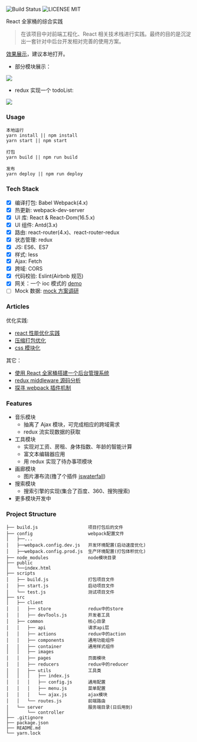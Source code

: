![Build Status](https://travis-ci.org/MuYunyun/reactSPA.svg?branch=master) ![LICENSE MIT](https://img.shields.io/npm/l/express.svg)

React 全家桶的综合实践

> 在该项目中对前端工程化、React 相关技术栈进行实践。最终的目的是沉淀出一套针对中后台开发相对完善的使用方案。

[效果展示](https://muyunyun.github.io/reactSPA)，建议本地打开。

* 部分模块展示：

![](http://files.cnblogs.com/files/MuYunyun/reactSPA.gif)

* redux 实现一个 todoList:

![](http://files.cnblogs.com/files/MuYunyun/todoList.gif)

### Usage

```
本地运行
yarn install || npm install
yarn start || npm start

打包
yarn build || npm run build

发布
yarn deploy || npm run deploy
```

### Tech Stack

- [x] 编译打包: Babel Webpack(4.x)
- [x] 热更新: webpack-dev-server
- [x] UI 库: React & React-Dom(16.5.x)
- [x] UI 组件: Antd(3.x)
- [x] 路由: react-router(4.x)、react-router-redux
- [x] 状态管理: redux
- [x] JS: ES6、ES7
- [x] 样式: less
- [x] Ajax: Fetch
- [x] 跨域: CORS
- [x] 代码校验: Eslint(Airbnb 规范)
- [x] 网关：一个 ioc 模式的 [demo](https://github.com/MuYunyun/gateway)
- [ ] Mock 数据: [mock 方案调研](https://github.com/MuYunyun/reactSPA/issues/55)

### Articles

优化实践:

* [react 性能优化实践](https://github.com/MuYunyun/reactSPA/issues/54)
* [压缩打包优化](https://github.com/MuYunyun/reactSPA/issues/53)
* [css 模块化](https://github.com/MuYunyun/reactSPA/issues/52)

其它：

* [使用 React 全家桶搭建一个后台管理系统](http://muyunyun.cn/posts/9bfbdbf4/)
* [redux middleware 源码分析](http://muyunyun.cn/posts/7f9a92dc/)
* [探寻 webpack 插件机制](https://github.com/MuYunyun/blog/issues/19)

### Features

* 音乐模块
  * 抽离了 Ajax 模块，可完成相应的跨域需求
  * redux 流实现数据的获取
* 工具模块
  * 实现对工资、房租、身体指数、年龄的智能计算
  * 富文本编辑器应用
  * 用 redux 实现了待办事项模块
* 画廊模块
  * 图片瀑布流(撸了个插件 [jswaterfall](https://github.com/MuYunyun/waterfall))
* 搜索模块
  * 搜索引擎的实现(集合了百度、360、搜狗搜索)
* 更多模块开发中

### Project Structure

```
├── build.js                   项目打包后的文件
├── config                     webpack配置文件
│   ├──...
│   ├──webpack.config.dev.js   开发环境配置(启动速度优化)
│   ├──webpack.config.prod.js  生产环境配置(打包体积优化)
├── node_modules               node模块目录
├── public
│   └──index.html
├── scripts
│   ├── build.js               打包项目文件
│   ├── start.js               启动项目文件
│   └── test.js                测试项目文件
├── src
│   ├── client
│   │   ├── store              redux中的store
│   │   ├── devTools.js        开发者工具
│   ├── common                 核心目录
│   │   ├── api                请求api层
│   │   ├── actions            redux中的action
│   │   ├── components         通用功能组件
│   │   ├── container          通用样式组件
│   │   ├── images
│   │   ├── pages              页面模块
│   │   ├── reducers           redux中的reducer
│   │   ├── utils              工具类
│   │   │   ├── index.js
│   │   │   ├── config.js      通用配置
│   │   │   ├── menu.js        菜单配置
│   │   │   └── ajax.js        ajax模块
│   │   └── routes.js          前端路由
│   └── server                 服务端目录(日后用到)
│       └── controller
├── .gitignore
├── package.json
├── README.md
└── yarn.lock
```
